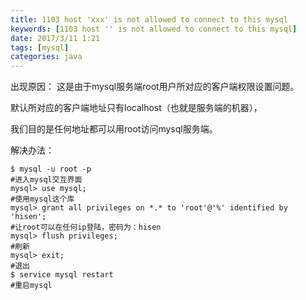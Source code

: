```yaml
---
title: 1103 host 'xxx' is not allowed to connect to this mysql
keywords: [1103 host '' is not allowed to connect to this mysql]
date: 2017/3/11 1:21
tags: [mysql]
categories: java
---
```

出现原因： 
这是由于mysql服务端root用户所对应的客户端权限设置问题。

默认所对应的客户端地址只有localhost（也就是服务端的机器），

我们目的是任何地址都可以用root访问mysql服务端。 

解决办法：
```
$ mysql -u root -p
#进入mysql交互界面
mysql> use mysql;
#使用mysql这个库
mysql> grant all privileges on *.* to 'root'@'%' identified by 'hisen'; 
#让root可以在任何ip登陆，密码为：hisen
mysql> flush privileges; 
#刷新
mysql> exit;
#退出
$ service mysql restart
#重启mysql
```